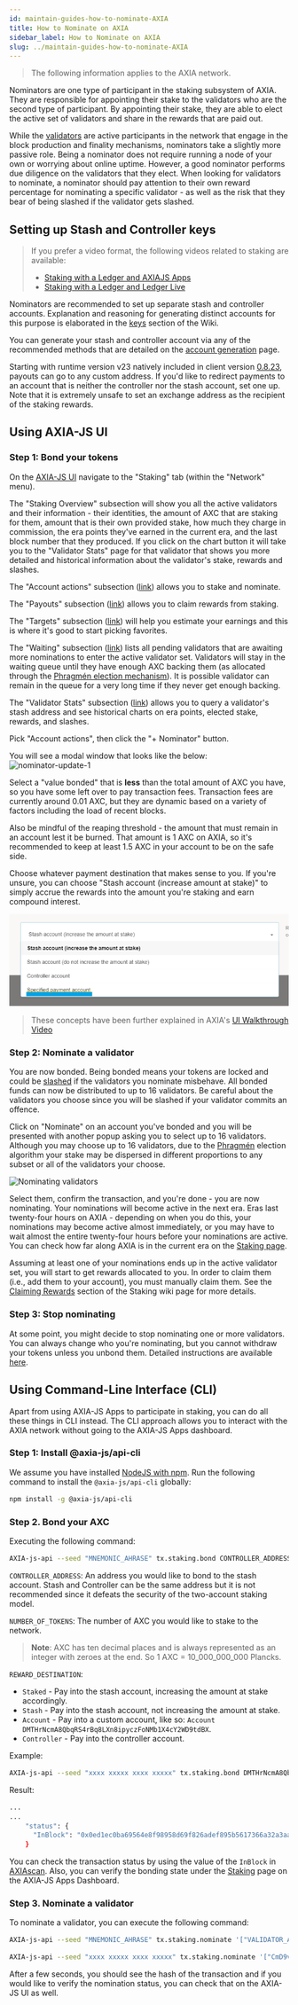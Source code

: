 ```yaml
---
id: maintain-guides-how-to-nominate-AXIA
title: How to Nominate on AXIA
sidebar_label: How to Nominate on AXIA
slug: ../maintain-guides-how-to-nominate-AXIA
---
```


> The following information applies to the AXIA network.

Nominators are one type of participant in the staking subsystem of AXIA. They are responsible
for appointing their stake to the validators who are the second type of participant. By appointing
their stake, they are able to elect the active set of validators and share in the rewards that are
paid out.

While the [validators][] are active participants in the network that engage in the block production
and finality mechanisms, nominators take a slightly more passive role. Being a nominator does not
require running a node of your own or worrying about online uptime. However, a good nominator
performs due diligence on the validators that they elect. When looking for validators to nominate, a
nominator should pay attention to their own reward percentage for nominating a specific validator -
as well as the risk that they bear of being slashed if the validator gets slashed.

## Setting up Stash and Controller keys

> If you prefer a video format, the following videos related to staking are available:
>
> - [Staking with a Ledger and AXIAJS Apps](https://www.video_url_here.com/watch?v=VN4S8MofEW8)
> - [Staking with a Ledger and Ledger Live](https://www.video_url_here.com/watch?v=obZyGeHrm_M&list=PLOyWqupZ-WGuAuS00rK-pebTMAOxW41W8&index=43)

Nominators are recommended to set up separate stash and controller accounts. Explanation and
reasoning for generating distinct accounts for this purpose is elaborated in the [keys][] section of
the Wiki.

You can generate your stash and controller account via any of the recommended methods that are
detailed on the [account generation][] page.

Starting with runtime version v23 natively included in client version
[0.8.23](https://github.com/axia-tech/AXIA/releases/tag/v0.8.23), payouts can go to any custom
address. If you'd like to redirect payments to an account that is neither the controller nor the
stash account, set one up. Note that it is extremely unsafe to set an exchange address as the
recipient of the staking rewards.

## Using AXIA-JS UI

### Step 1: Bond your tokens

On the [AXIA-JS UI](https://AXIA.js.org/apps) navigate to the "Staking" tab (within the
"Network" menu).

The "Staking Overview" subsection will show you all the active validators and their information -
their identities, the amount of AXC that are staking for them, amount that is their own provided
stake, how much they charge in commission, the era points they've earned in the current era, and the
last block number that they produced. If you click on the chart button it will take you to the
"Validator Stats" page for that validator that shows you more detailed and historical information
about the validator's stake, rewards and slashes.

The "Account actions" subsection ([link](https://AXIA.js.org/apps/#/staking/actions)) allows you
to stake and nominate.

The "Payouts" subsection ([link](https://AXIA.js.org/apps/#/staking/payouts)) allows you to
claim rewards from staking.

The "Targets" subsection ([link](https://AXIA.js.org/apps/#/staking/targets)) will help you
estimate your earnings and this is where it's good to start picking favorites.

The "Waiting" subsection ([link](https://AXIA.js.org/apps/#/staking/waiting)) lists all pending
validators that are awaiting more nominations to enter the active validator set. Validators will
stay in the waiting queue until they have enough AXC backing them (as allocated through the
[Phragmén election mechanism](../learn/learn-phragmen.md)). It is possible validator can remain in the queue
for a very long time if they never get enough backing.

The "Validator Stats" subsection ([link](https://AXIA.js.org/apps/#/staking/query)) allows you
to query a validator's stash address and see historical charts on era points, elected stake,
rewards, and slashes.

Pick "Account actions", then click the "+ Nominator" button.

You will see a modal window that looks like the below:
![nominator-update-1](../assets/AXIAjs_nominate_button.png)

Select a "value bonded" that is **less** than the total amount of AXC you have, so you have some
left over to pay transaction fees. Transaction fees are currently around 0.01 AXC, but they are
dynamic based on a variety of factors including the load of recent blocks.

Also be mindful of the reaping threshold - the amount that must remain in an account lest it be
burned. That amount is 1 AXC on AXIA, so it's recommended to keep at least 1.5 AXC in your
account to be on the safe side.

Choose whatever payment destination that makes sense to you. If you're unsure, you can choose "Stash
account (increase amount at stake)" to simply accrue the rewards into the amount you're staking and
earn compound interest.

![Payout account selection dropdown with the custom account option highlighted](../assets/payout/01.png)

> These concepts have been further explained in AXIA's
> [UI Walkthrough Video](https://www.video_url_here.com/watch?v=mNStMPZjiHM&list=PLOyWqupZ-WGuAuS00rK-pebTMAOxW41W8)

### Step 2: Nominate a validator

You are now bonded. Being bonded means your tokens are locked and could be
[slashed](../learn/learn-staking.md#slashing) if the validators you nominate misbehave. All bonded funds can
now be distributed to up to 16 validators. Be careful about the validators you choose since you will
be slashed if your validator commits an offence.

Click on "Nominate" on an account you've bonded and you will be presented with another popup asking
you to select up to 16 validators. Although you may choose up to 16 validators, due to the
[Phragmén](../learn/learn-phragmen.md) election algorithm your stake may be dispersed in different
proportions to any subset or all of the validators your choose.

![Nominating validators](../assets/AXIAjs_setup_nominator2.png)

Select them, confirm the transaction, and you're done - you are now nominating. Your nominations
will become active in the next era. Eras last twenty-four hours on AXIA - depending on when you
do this, your nominations may become active almost immediately, or you may have to wait almost the
entire twenty-four hours before your nominations are active. You can check how far along AXIA is
in the current era on the [Staking page](https://AXIA.js.org/apps/#/staking).

Assuming at least one of your nominations ends up in the active validator set, you will start to get
rewards allocated to you. In order to claim them (i.e., add them to your account), you must manually
claim them. See the [Claiming Rewards](../learn/learn-staking.md#claiming-rewards) section of the Staking
wiki page for more details.

### Step 3: Stop nominating

At some point, you might decide to stop nominating one or more validators. You can always change who
you're nominating, but you cannot withdraw your tokens unless you unbond them. Detailed instructions
are available [here](maintain-guides-how-to-unbond.md).

## Using Command-Line Interface (CLI)

Apart from using AXIA-JS Apps to participate in staking, you can do all these things in CLI
instead. The CLI approach allows you to interact with the AXIA network without going to the
AXIA-JS Apps dashboard.

### Step 1: Install @axia-js/api-cli

We assume you have installed [NodeJS with npm](https://nodejs.org). Run the following command to
install the `@axia-js/api-cli` globally:

```bash
npm install -g @axia-js/api-cli
```

### Step 2. Bond your AXC

Executing the following command:

```bash
AXIA-js-api --seed "MNEMONIC_AHRASE" tx.staking.bond CONTROLLER_ADDRESS NUMBER_OF_TOKENS REWARD_DESTINATION --ws WEBSOCKET_ENDPOINT
```

`CONTROLLER_ADDRESS`: An address you would like to bond to the stash account. Stash and Controller
can be the same address but it is not recommended since it defeats the security of the two-account
staking model.

`NUMBER_OF_TOKENS`: The number of AXC you would like to stake to the network.

> **Note**: AXC has ten decimal places and is always represented as an integer with zeroes at the
> end. So 1 AXC = 10_000_000_000 Plancks.

`REWARD_DESTINATION`:

- `Staked` - Pay into the stash account, increasing the amount at stake accordingly.
- `Stash` - Pay into the stash account, not increasing the amount at stake.
- `Account` - Pay into a custom account, like so:
  `Account DMTHrNcmA8QbqRS4rBq8LXn8ipyczFoNMb1X4cY2WD9tdBX`.
- `Controller` - Pay into the controller account.

Example:

```bash
AXIA-js-api --seed "xxxx xxxxx xxxx xxxxx" tx.staking.bond DMTHrNcmA8QbqRS4rBq8LXn8ipyczFoNMb1X4cY2WD9tdBX 1000000000000 Staked --ws wss://rpc.AXIA.io
```

Result:

```bash
...
...
    "status": {
      "InBlock": "0x0ed1ec0ba69564e8f98958d69f826adef895b5617366a32a3aa384290e98514e"
    }
```

You can check the transaction status by using the value of the `InBlock` in
[AXIAscan](https://axiascan.io/AXIA-cc1). Also, you can verify the bonding state under the
[Staking](https://AXIA.js.org/apps/#/staking/actions) page on the AXIA-JS Apps Dashboard.

### Step 3. Nominate a validator

To nominate a validator, you can execute the following command:

```bash
AXIA-js-api --seed "MNEMONIC_AHRASE" tx.staking.nominate '["VALIDATOR_ADDRESS"]' --ws WS_ENDPOINT
```

```bash
AXIA-js-api --seed "xxxx xxxxx xxxx xxxxx" tx.staking.nominate '["CmD9vaMYoiKe7HiFnfkftwvhKbxN9bhyjcDrfFRGbifJEG8","E457XaKbj2yTB2URy8N4UuzmyuFRkcdxYs67UvSgVr7HyFb"]' --ws wss://rpc.AXIA.io
```

After a few seconds, you should see the hash of the transaction and if you would like to verify the
nomination status, you can check that on the AXIA-JS UI as well.

[validators]: maintain-guides-how-to-validate-AXIA.md
[keys]: ../learn/learn-keys.md###"controller"-and-"stash"-keys
[account generation]: ../learn/learn-account-generation.md
